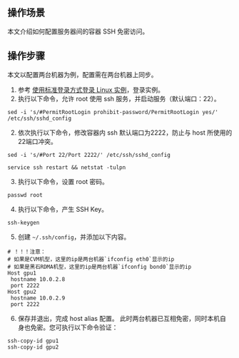 ## 操作场景
本文介绍如何配置服务器间的容器 SSH 免密访问。

## 操作步骤


<dx-alert infotype="explain" title="">
本文以配置两台机器为例，配置需在两台机器上同步。
</dx-alert>

1. 参考 [使用标准登录方式登录 Linux 实例](https://cloud.tencent.com/document/product/213/5436)，登录实例。
2. 执行以下命令，允许 root 使用 ssh 服务，并启动服务（默认端口：22）。
```plaintext
sed -i 's/#PermitRootLogin prohibit-password/PermitRootLogin yes/' /etc/ssh/sshd_config
```
2. 依次执行以下命令，修改容器内 ssh 默认端口为2222，防止与 host 所使用的22端口冲突。
```plaintext
sed -i 's/#Port 22/Port 2222/' /etc/ssh/sshd_config
```
```plaintext
service ssh restart && netstat -tulpn
```
3. 执行以下命令，设置 root 密码。
```plaintext
passwd root
```
4. 执行以下命令，产生 SSH Key。
```plaintext
ssh-keygen
```
5. 创建 `~/.ssh/config`，并添加以下内容。
```plaintext
# ！！！注意：
# 如果是CVM机型，这里的ip是两台机器`ifconfig eth0`显示的ip
# 如果是黑石RDMA机型，这里的ip是两台机器`ifconfig bond0`显示的ip
Host gpu1
 hostname 10.0.2.8
 port 2222
Host gpu2
 hostname 10.0.2.9
 port 2222
```
6. 保存并退出，完成 host alias 配置。
此时两台机器已互相免密，同时本机自身也免密。您可执行以下命令验证：
```plaintext
ssh-copy-id gpu1
ssh-copy-id gpu2
```


